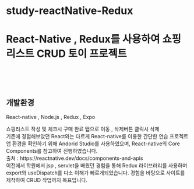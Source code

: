 # study-reactNative-Redux

<h1>React-Native , Redux를 사용하여 쇼핑리스트 CRUD 토이 프로젝트</h1>
<br><br><br>
<h2> 
  개발환경
</h2>
<p>React-native , Node.js , Redux , Expo</p>
<p>
  쇼핑리스트 작성 및 체크시 구매 완료 탭으로 이동 , 삭제버튼 클릭시 삭제<br>
  기존에 경험해보았던 React와는 다르게 React-native를 이용한 간단한 연습 프로젝트
  앱 환경을 확인하기 위해 Andorid Studio를 사용하였으며,
  React-native의 Core Components를 참고하여 진행하였습니다. <br>
  출처 : <a href:'https://reactnative.dev/docs/components-and-apis'>https://reactnative.dev/docs/components-and-apis</a> <br>
  이전에서 학원에서 jsp , servlet을 배웠던 경험을 통해 Redux 라이브러리를 사용하며 export와 useDispatch를 다소 이해가 빠르게되었습니다.
  경험을 바탕으로 사이트를 제작하여 CRUD 작업까지 목표입니다.
</p>

